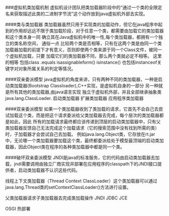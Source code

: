 ###虚拟机类加载机制
虚拟机设计团队把类加载器阶段中的“通过一个类的全限定名来获取描述此类的二进制字节流”这个动作放到java虚拟机外部去实现。

####类与类加载器
类加载器虽然只用于实现类的加载动作，但它在java程序中起到的作用却远远不限于类加载阶段，对于任意一个类，都需要由加载它的类加载器和这个类本身一同
确立其在Java虚拟机中的唯一性,每个类加载器，都拥有一个独立的类名称空间，
通俗一点 比较两个类是否相等，只有在这两个类是由同一个类加载器加载的前提下才有意义，否则即使两个类来源于同一个Class文件，被同一个虚拟机加载，只要
加载它们的类加载器不同，那么两个类就必定不相等。
这里的相等 包括class .equals isassignableform() isinstance() 也包括instanceof关键字对对象所属关系的判定等情况。

####双亲委派模型
java虚拟机的角度来讲，只有两种不同的类加载器，一种是启动类加载器(Bootstrap Classloader),C++实现，是虚拟机自身的一部分
另一种就是所有其他的类加载器,由java语言实现 独立于虚拟机外部，并且全部继承抽象类java.lang.ClassLoader.
启动类加载器
扩展类加载器
应用程序类加载器

####双亲委派模型
如果一个类加载器收到了类加载的请求，它首先不会自己去尝试加载这个类，而是把这个请求委派给父类加载器去完成，每个层次的类加载器都是如此，因此
所有的加载请求最终都应该传递到顶层的启动类加载器中，只有父类加载器反馈自己无法完成这个加载请求（它的搜索范围中没有找到所需的类）时，子加载器才会尝试自己去加载。
例如java.lang.Object类，它存放在rt.jar中，无论哪一个类加载器要加载这个类，最终都委派给处于模型最顶端的启动类加载器，因此Object类在程序的各种类加载器中都是同一个类。

####破坏双亲委派模型
JNDI是java的标准服务，它的代码由启动类加载器去加载，jndi需要调用由独立厂商实现并部署在应用程序的classpath下的JNDI接口提供者，启动类加载器不认识这些代码。

线程上下文类加载器（Thread Context ClassLoader）这个类加载器可以通过java.lang.Thread类的setContextClassLoader()方法进行设置。

父类加载器请求子类加载器去完成类加载操作
JNDI JDBC JCE 

OSGI 热部署
